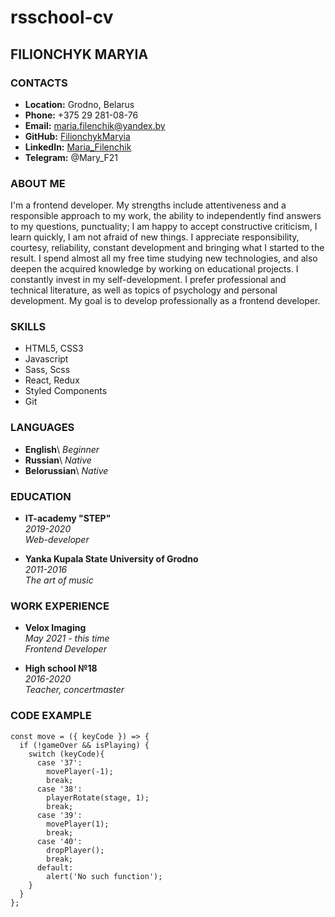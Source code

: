 # rsschool-cv

## **FILIONCHYK MARYIA**

### **CONTACTS**
  * **Location:** Grodno, Belarus
  * **Phone:** +375 29 281-08-76
  * **Email:** maria.filenchik@yandex.by
  * **GitHub:** [FilionchykMaryia](https://github.com/FilionchykMaryia)
  * **LinkedIn:** [Maria_Filenchik](https://www.linkedin.com/in/maria-filenchik/)
  * **Telegram:** @Mary_F21

### **ABOUT ME**
  I'm a frontend developer.
  My strengths include attentiveness and a responsible approach to my work, the ability to independently find answers to my questions, punctuality; I am happy to accept constructive criticism, I learn quickly, I am not afraid of new things.
  I appreciate responsibility, courtesy, reliability, constant development and bringing what I started to the result.
  I spend almost all my free time studying new technologies, and also deepen the acquired knowledge by working on educational projects.
  I constantly invest in my self-development. I prefer professional and technical literature, as well as topics of psychology and personal development.
  My goal is to develop professionally as a frontend developer.
### **SKILLS**
  * HTML5, CSS3
  * Javascript
  * Sass, Scss
  * React, Redux
  * Styled Components 
  * Git
  
### **LANGUAGES**
  * **English**\ 
    *Beginner*
  * **Russian**\ 
    *Native*
  * **Belorussian**\ 
    *Native*

### **EDUCATION**
  * **IT-academy "STEP"**\
    *2019-2020*\
    *Web-developer*

  * **Yanka Kupala State University of Grodno**\
    *2011-2016*\
    *The art of music*
  
### **WORK EXPERIENCE**
  * **Velox Imaging**\
    *May 2021 - this time*\
    *Frontend Developer*

  * **High school №18**\
    *2016-2020*\
    *Teacher, concertmaster*

### **CODE EXAMPLE**
  ```
  const move = ({ keyCode }) => {
    if (!gameOver && isPlaying) {
      switch (keyCode){
        case '37':
          movePlayer(-1);
          break;
        case '38':
          playerRotate(stage, 1);
          break;
        case '39':
          movePlayer(1);
          break;
        case '40':    
          dropPlayer();
          break;
        default: 
          alert('No such function');
      } 
    }
  };
  ```
